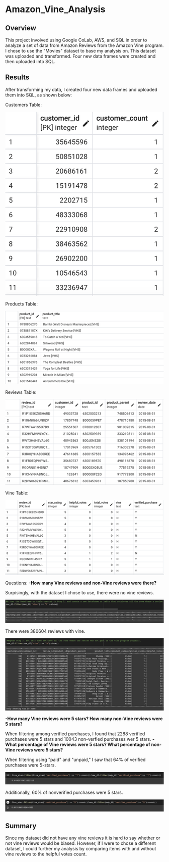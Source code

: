 # Amazon_Vine_Analysis

## Overview
This project involved using Google CoLab, AWS, and SQL in order to analyze a set of data from Amazon Reviews from the Amazon Vine program.  I chose to use the "Movies" dataset to base my analysis on. This dataset was uploaded and transformed.  Four new data frames were created and then uploaded into SQL. 

## Results
After transforming my data, I created four new data frames and uploaded them into SQL, as shown below:

Customers Table:

![customers](https://github.com/heatherhutchinson211/Amazon_Vine_Analysis/blob/main/customers.png)

Products Table:

![products](https://github.com/heatherhutchinson211/Amazon_Vine_Analysis/blob/main/products.png)

Reviews Table:

![reviews](https://github.com/heatherhutchinson211/Amazon_Vine_Analysis/blob/main/reviews.png)

Vine Table:

![vine](https://github.com/heatherhutchinson211/Amazon_Vine_Analysis/blob/main/vine.png)

Questions:
**-How many Vine reviews and non-Vine reviews were there?**

Surpisingly, with the dataset I chose to use, there were no vine reviews.

![no vine](https://github.com/heatherhutchinson211/Amazon_Vine_Analysis/blob/main/no_vine.png)

There were 380604 reviews with vine.

![vinereviews](https://github.com/heatherhutchinson211/Amazon_Vine_Analysis/blob/main/vine_review.png)

**-How many Vine reviews were 5 stars? How many non-Vine reviews were 5 stars?**

When filtering among verified purchases, I found that 2288 verified purchases were 5 stars and 10043 non-verfied purchases wer 5 stars.
**-What percentage of Vine reviews were 5 stars? What percentage of non-Vine reviews were 5 stars?**

When filtering using "paid" and "unpaid," I saw that 64% of verified purchases were 5-stars.

![paid](https://github.com/heatherhutchinson211/Amazon_Vine_Analysis/blob/main/verified.png)

Additionally, 60% of nonverified purchases were 5 stars.

![not_paid](https://github.com/heatherhutchinson211/Amazon_Vine_Analysis/blob/main/not%20verified.png)

## Summary

Since my dataset did not have any vine reviews it is hard to say whether or not vine reviews would be biased.  However, if I were to chose a different dataset, I could further my analysis by comparing items with and without vine reviews to the helpful votes count. 
